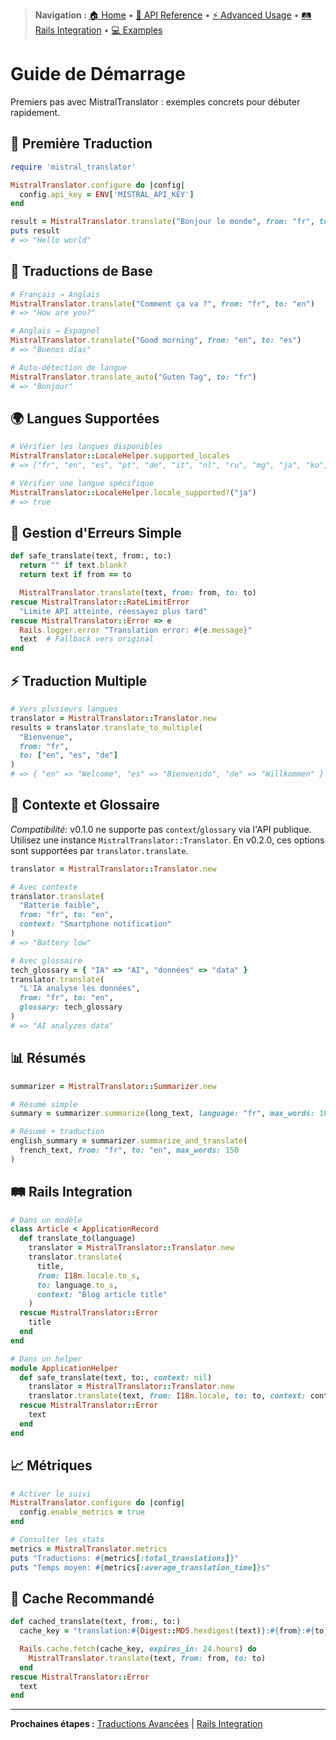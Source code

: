 > **Navigation :** [🏠 Home](README.md) • [📖 API Reference](api-reference/) • [⚡ Advanced Usage](advanced-usage/) • [🛤️ Rails Integration](rails-integration/) • [💻 Examples](../examples/)

# Guide de Démarrage

Premiers pas avec MistralTranslator : exemples concrets pour débuter rapidement.

## 🚀 Première Traduction

```ruby
require 'mistral_translator'

MistralTranslator.configure do |config|
  config.api_key = ENV['MISTRAL_API_KEY']
end

result = MistralTranslator.translate("Bonjour le monde", from: "fr", to: "en")
puts result
# => "Hello world"
```

## 📝 Traductions de Base

```ruby
# Français → Anglais
MistralTranslator.translate("Comment ça va ?", from: "fr", to: "en")
# => "How are you?"

# Anglais → Espagnol
MistralTranslator.translate("Good morning", from: "en", to: "es")
# => "Buenos días"

# Auto-détection de langue
MistralTranslator.translate_auto("Guten Tag", to: "fr")
# => "Bonjour"
```

## 🌍 Langues Supportées

```ruby
# Vérifier les langues disponibles
MistralTranslator::LocaleHelper.supported_locales
# => ["fr", "en", "es", "pt", "de", "it", "nl", "ru", "mg", "ja", "ko", "zh", "ar"]

# Vérifier une langue spécifique
MistralTranslator::LocaleHelper.locale_supported?("ja")
# => true
```

## 🚨 Gestion d'Erreurs Simple

```ruby
def safe_translate(text, from:, to:)
  return "" if text.blank?
  return text if from == to

  MistralTranslator.translate(text, from: from, to: to)
rescue MistralTranslator::RateLimitError
  "Limite API atteinte, réessayez plus tard"
rescue MistralTranslator::Error => e
  Rails.logger.error "Translation error: #{e.message}"
  text  # Fallback vers original
end
```

## ⚡ Traduction Multiple

```ruby
# Vers plusieurs langues
translator = MistralTranslator::Translator.new
results = translator.translate_to_multiple(
  "Bienvenue",
  from: "fr",
  to: ["en", "es", "de"]
)
# => { "en" => "Welcome", "es" => "Bienvenido", "de" => "Willkommen" }
```

## 🎨 Contexte et Glossaire

_Compatibilité:_ v0.1.0 ne supporte pas `context`/`glossary` via l'API publique. Utilisez une instance `MistralTranslator::Translator`. En v0.2.0, ces options sont supportées par `translator.translate`.

```ruby
translator = MistralTranslator::Translator.new

# Avec contexte
translator.translate(
  "Batterie faible",
  from: "fr", to: "en",
  context: "Smartphone notification"
)
# => "Battery low"

# Avec glossaire
tech_glossary = { "IA" => "AI", "données" => "data" }
translator.translate(
  "L'IA analyse les données",
  from: "fr", to: "en",
  glossary: tech_glossary
)
# => "AI analyzes data"
```

## 📊 Résumés

```ruby
summarizer = MistralTranslator::Summarizer.new

# Résumé simple
summary = summarizer.summarize(long_text, language: "fr", max_words: 100)

# Résumé + traduction
english_summary = summarizer.summarize_and_translate(
  french_text, from: "fr", to: "en", max_words: 150
)
```

## 🛤️ Rails Integration

```ruby
# Dans un modèle
class Article < ApplicationRecord
  def translate_to(language)
    translator = MistralTranslator::Translator.new
    translator.translate(
      title,
      from: I18n.locale.to_s,
      to: language.to_s,
      context: "Blog article title"
    )
  rescue MistralTranslator::Error
    title
  end
end

# Dans un helper
module ApplicationHelper
  def safe_translate(text, to:, context: nil)
    translator = MistralTranslator::Translator.new
    translator.translate(text, from: I18n.locale, to: to, context: context)
  rescue MistralTranslator::Error
    text
  end
end
```

## 📈 Métriques

```ruby
# Activer le suivi
MistralTranslator.configure do |config|
  config.enable_metrics = true
end

# Consulter les stats
metrics = MistralTranslator.metrics
puts "Traductions: #{metrics[:total_translations]}"
puts "Temps moyen: #{metrics[:average_translation_time]}s"
```

## 💾 Cache Recommandé

```ruby
def cached_translate(text, from:, to:)
  cache_key = "translation:#{Digest::MD5.hexdigest(text)}:#{from}:#{to}"

  Rails.cache.fetch(cache_key, expires_in: 24.hours) do
    MistralTranslator.translate(text, from: from, to: to)
  end
rescue MistralTranslator::Error
  text
end
```

---

**Prochaines étapes :** [Traductions Avancées](advanced-usage/translations.md) | [Rails Integration](rails-integration/setup.md)
